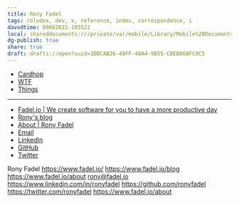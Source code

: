 ```yaml
---
title: Rony Fadel
tags: rolodex, dev, x, reference, index, correspondence, i
davodtime: 09082022-105522
local: shareddocuments:///private/var/mobile/Library/Mobile%20Documents/iCloud~md~obsidian/Documents/OBSHIDDIAN/drafts/3DBCAB26-49FF-48A4-9B55-CBEB868FC0C5.md
dg-publish: true
share: true
draft: drafts://open?uuid=3DBCAB26-49FF-48A4-9B55-CBEB868FC0C5
---
```


- [Cardhop](x-cardhop://show?id=contact:1411610F-92E1-4754-97E8-19B816497570&contact=Rony%20Fadel)
- [WTF](https://davidblue.wtf/drafts/3DBCAB26-49FF-48A4-9B55-CBEB868FC0C5.html)
- [Things](things:///show?id=6G88rAwoFdQufsx3qzdKpy)

---

- [Fadel.io | We create software for you to have a more productive day](https://www.fadel.io/)
- [Rony's blog](https://www.fadel.io/blog)
- [About | Rony Fadel](https://www.fadel.io/about)
- [Email](mailto:rony@fadel.io)
- [LinkedIn](https://www.linkedin.com/in/ronyfadel)
- [GitHub](https://github.com/ronyfadel)
- [Twitter](https://twitter.com/ronyfadel)


Rony Fadel
https://www.fadel.io/
https://www.fadel.io/blog
https://www.fadel.io/about
rony@fadel.io
https://www.linkedin.com/in/ronyfadel
https://github.com/ronyfadel
https://twitter.com/ronyfadel
https://www.fadel.io/about